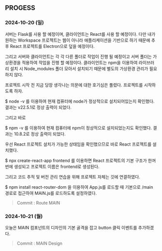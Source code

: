
## PROGESS

### 2024-10-20 (일)

서버는 Flask를 사용 할 예정이며, 클라이언트는 React를 사용 할 예정이다. 다만 내가 원하는 Workspace 프로젝트는 웹이 아니라 애플리케이션을 기반으로 하기 때문에
추후 React 프로젝트를 Electron으로 덮을 예정이다.

그리고 서버와 클라이언트는 각 각 다른 폴더로 작업이 진행 될 예정이고 서버 폴더는 가상환경을 적용하여 작업을 진행 할 예정이다. 클라이언트는 npm을 이용하여 라이브러리 설치 시 Node_modules 폴더 모아서 설치되기 때문에 별도의 가상환경 관리가 필요하지 않다.

프로젝트 시작 전 지금 당장 생각나는 의문에 대한 호기심은 풀렸다. 프로젝트를 시작하도록 하자.

$ node -v 를 이용하여 현재 컴퓨터에 node가 정상적으로 설치되어있는지 확인했다. 결과는 v22.5.1로 정상 출력이 되었다.

그리고 바로 

$ npm -v 를 이용하여 현재 컴퓨터에 npm이 정상적으로 설치되었는지도 확인했다. 결과는 10.8.2로 정상 출력이 되었다.

우선 React 프로젝트 설치가 가능한 상태임을 확인했으므로 바로 React 프로젝트를 설치했다.

$ npx create-react-app frontend 를 이용하면 React 프로젝트의 기본 구조가 한꺼번에 생성되고 프로젝트 이름은 frontend로 생성된다.

그리고 코드 추적 및 버전 관리 연습을 위해 프로젝트 자체는 깃에 연결하였다.

$ npm install react-router-dom 을 이용하여 App.js를 로드할 때 기본으로 /main 경로로 접근하여 MAIN.js를 로드하도록 설정하였다.

> Commit : Route MAIN

### 2024-10-21 (월)

오늘은 MAIN 컴포넌트의 디자인의 기본 골격을 잡고 button 클릭 이벤트를 추가하겠다.

> Commit : MAIN Design


